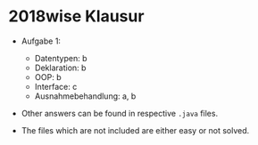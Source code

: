 # 2018wise Klausur

- Aufgabe 1: 
    - Datentypen: b
    - Deklaration: b
    - OOP: b
    - Interface: c
    - Ausnahmebehandlung: a, b

- Other answers can be found in respective `.java` files.
- The files which are not included are either easy or not solved.